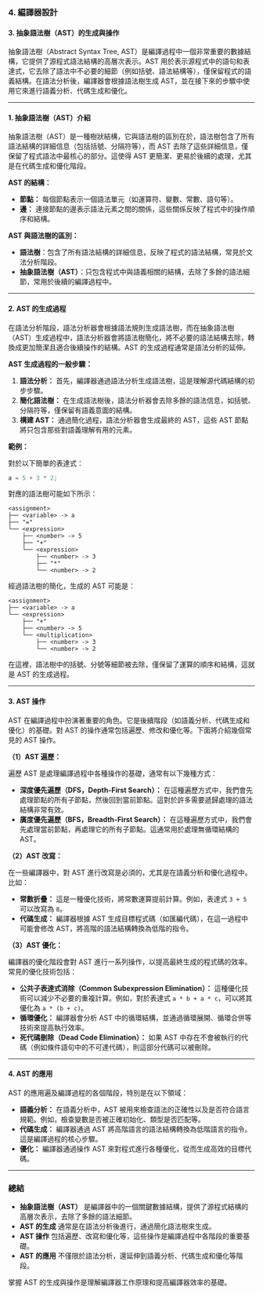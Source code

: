 ### 4. **編譯器設計**

#### 3. **抽象語法樹（AST）的生成與操作**

抽象語法樹（Abstract Syntax Tree, AST）是編譯過程中一個非常重要的數據結構，它提供了源程式語法結構的高層次表示。AST 用於表示源程式中的語句和表達式，它去除了語法中不必要的細節（例如括號、語法結構等），僅保留程式的語義結構。在語法分析後，編譯器會根據語法樹生成 AST，並在接下來的步驟中使用它來進行語義分析、代碼生成和優化。

---

#### 1. **抽象語法樹（AST）介紹**

抽象語法樹（AST）是一種樹狀結構，它與語法樹的區別在於，語法樹包含了所有語法結構的詳細信息（包括括號、分隔符等），而 AST 去除了這些詳細信息，僅保留了程式語法中最核心的部分。這使得 AST 更簡潔、更易於後續的處理，尤其是在代碼生成和優化階段。

**AST 的結構：**
- **節點：** 每個節點表示一個語法單元（如運算符、變數、常數、語句等）。
- **邊：** 連接節點的邊表示語法元素之間的關係，這些關係反映了程式中的操作順序和結構。

**AST 與語法樹的區別：**
- **語法樹**：包含了所有語法結構的詳細信息，反映了程式的語法結構，常見於文法分析階段。
- **抽象語法樹（AST）**：只包含程式中與語義相關的結構，去除了多餘的語法細節，常用於後續的編譯過程中。

---

#### 2. **AST 的生成過程**

在語法分析階段，語法分析器會根據語法規則生成語法樹，而在抽象語法樹（AST）生成過程中，語法分析器會將語法樹簡化，將不必要的語法結構去除，轉換成更加簡潔且適合後續操作的結構。AST 的生成過程通常是語法分析的延伸。

**AST 生成過程的一般步驟：**
1. **語法分析：** 首先，編譯器通過語法分析生成語法樹，這是理解源代碼結構的初步步驟。
2. **簡化語法樹：** 在生成語法樹後，語法分析器會去除多餘的語法信息，如括號、分隔符等，僅保留有語義意圖的結構。
3. **構建 AST：** 通過簡化過程，語法分析器會生成最終的 AST，這些 AST 節點將只包含那些對語義理解有用的元素。

**範例：**

對於以下簡單的表達式：

```c
a = 5 + 3 * 2;
```

對應的語法樹可能如下所示：

```
<assignment>
├── <variable> -> a
├── "="
└── <expression>
    ├── <number> -> 5
    ├── "+"
    └── <expression>
        ├── <number> -> 3
        ├── "*"
        └── <number> -> 2
```

經過語法樹的簡化，生成的 AST 可能是：

```
<assignment>
├── <variable> -> a
└── <expression>
    ├── "+"
    ├── <number> -> 5
    └── <multiplication>
        ├── <number> -> 3
        └── <number> -> 2
```

在這裡，語法樹中的括號、分號等細節被去除，僅保留了運算的順序和結構，這就是 AST 的生成過程。

---

#### 3. **AST 操作**

AST 在編譯過程中扮演著重要的角色。它是後續階段（如語義分析、代碼生成和優化）的基礎。對 AST 的操作通常包括遍歷、修改和優化等。下面將介紹幾個常見的 AST 操作。

**（1）AST 遍歷：**

遍歷 AST 是處理編譯過程中各種操作的基礎，通常有以下幾種方式：

- **深度優先遍歷（DFS，Depth-First Search）：** 在這種遍歷方式中，我們會先處理節點的所有子節點，然後回到當前節點。這對於許多需要遞歸處理的語法結構非常有效。
- **廣度優先遍歷（BFS，Breadth-First Search）：** 在這種遍歷方式中，我們會先處理當前節點，再處理它的所有子節點。這通常用於處理無循環結構的 AST。

**（2）AST 改寫：**

在一些編譯器中，對 AST 進行改寫是必須的，尤其是在語義分析和優化過程中。比如：

- **常數折疊：** 這是一種優化技術，將常數運算提前計算。例如，表達式 `3 + 5` 可以改寫為 `8`。
- **代碼生成：** 編譯器根據 AST 生成目標程式碼（如匯編代碼），在這一過程中可能會修改 AST，將高階的語法結構轉換為低階的指令。

**（3）AST 優化：**

編譯器的優化階段會對 AST 進行一系列操作，以提高最終生成的程式碼的效率。常見的優化技術包括：

- **公共子表達式消除（Common Subexpression Elimination）：** 這種優化技術可以減少不必要的重複計算。例如，對於表達式 `a * b + a * c`，可以將其優化為 `a * (b + c)`。
- **循環優化：** 編譯器會分析 AST 中的循環結構，並通過循環展開、循環合併等技術來提高執行效率。
- **死代碼刪除（Dead Code Elimination）：** 如果 AST 中存在不會被執行的代碼（例如條件語句中的不可達代碼），則這部分代碼可以被刪除。

---

#### 4. **AST 的應用**

AST 的應用遍及編譯過程的各個階段，特別是在以下領域：

- **語義分析：** 在語義分析中，AST 被用來檢查語法的正確性以及是否符合語言規範。例如，檢查變數是否被正確初始化、類型是否匹配等。
- **代碼生成：** 編譯器通過 AST 將高階語言的語法結構轉換為低階語言的指令。這是編譯過程的核心步驟。
- **優化：** 編譯器通過操作 AST 來對程式進行各種優化，從而生成高效的目標代碼。

---

### 總結

- **抽象語法樹（AST）** 是編譯器中的一個關鍵數據結構，提供了源程式結構的高層次表示，去除了多餘的語法細節。
- **AST 的生成** 通常是在語法分析後進行，通過簡化語法樹來生成。
- **AST 操作** 包括遍歷、改寫和優化等，這些操作是編譯過程中各階段的重要基礎。
- **AST 的應用** 不僅限於語法分析，還延伸到語義分析、代碼生成和優化等階段。

掌握 AST 的生成與操作是理解編譯器工作原理和提高編譯器效率的基礎。